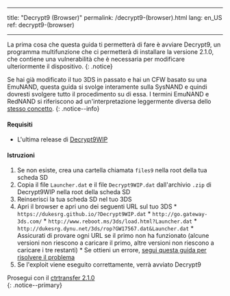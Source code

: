 * * *

title: "Decrypt9 (Browser)" permalink: /decrypt9-(browser).html lang: en_US ref: decrypt9-(browser)

* * *

La prima cosa che questa guida ti permetterà di fare è avviare Decrypt9, un programma multifunzione che ci permetterà di installare la versione 2.1.0, che contiene una vulnerabilità che è necessaria per modificare ulteriormente il dispositivo. {: .notice}

Se hai già modificato il tuo 3DS in passato e hai un CFW basato su una EmuNAND, questa guida si svolge interamente sulla SysNAND e quindi dovresti svolgere tutto il procedimento su di essa. I termini EmuNAND e RedNAND si riferiscono ad un'interpretazione leggermente diversa dello [stesso concetto](http://3dbrew.org/wiki/NAND_Redirection). {: .notice--info}

#### Requisiti

* L'ultima release di [Decrypt9WIP](https://github.com/d0k3/Decrypt9WIP/releases/)

#### Istruzioni

  1. Se non esiste, crea una cartella chiamata `files9` nella root della tua scheda SD
  2. Copia il file `Launcher.dat` e il file `Decrypt9WIP.dat` dall'archivio `.zip` di Decrypt9WIP nella root della scheda SD
  3. Reinserisci la tua scheda SD nel tuo 3DS
  4. Apri il browser e apri uno dei seguenti URL sul tuo 3DS 
    * `https://dukesrg.github.io/?Decrypt9WIP.dat`
    * `http://go.gateway-3ds.com/`
    * `http://www.reboot.ms/3ds/load.html?Launcher.dat`
    * `http://dukesrg.dynu.net/3ds/rop?GW17567.dat&Launcher.dat`
    * Assicurati di provare ogni URL se il primo non ha funzionato (alcune versioni non riescono a caricare il primo, altre versioni non riescono a caricare i tre restanti)
    * Se ottieni un errore, [segui questa guida per risolvere il problema](troubleshooting#ts_browser)
  5. Se l'exploit viene eseguito correttamente, verrà avviato Decrypt9

Prosegui con il [ctrtransfer 2.1.0](2.1.0-ctrtransfer)  
{: .notice--primary}